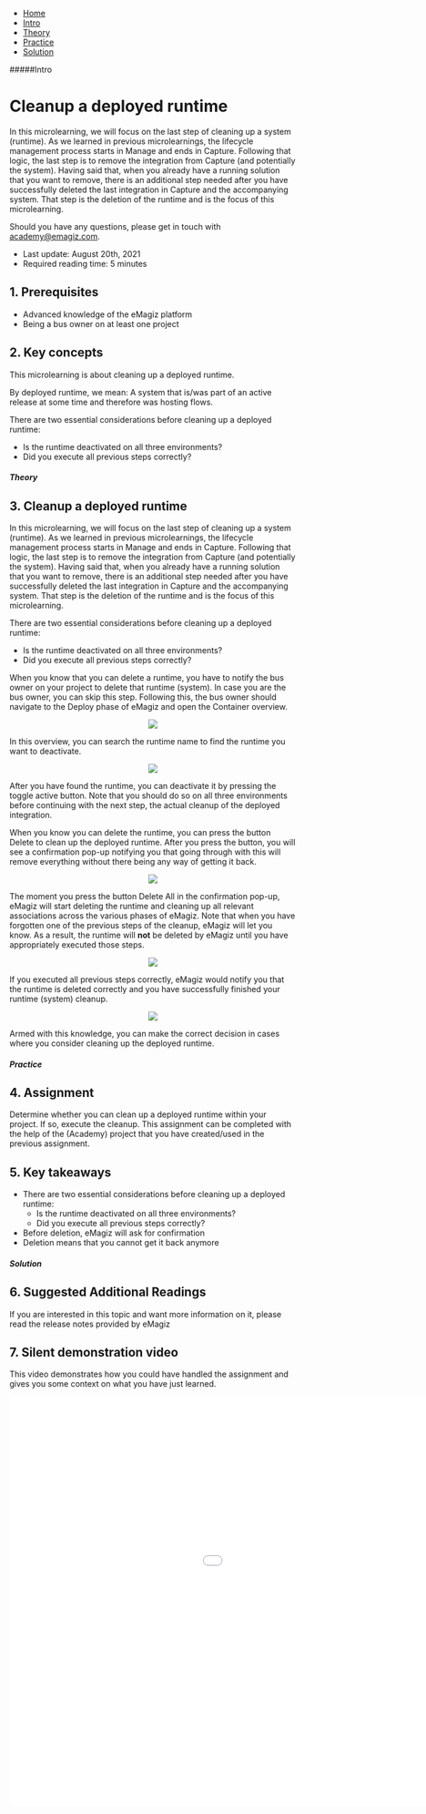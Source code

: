 <div class="ez-academy">
    <div class="ez-academy__body">
        <main class="micro-learning">
        <ul class="doc-nav">
            <li class="doc-nav__item"><a href="../../docs/microlearning/advanced-lifecycle-management-index" class="doc-nav__link">Home</a></li>
            <li class="doc-nav__item"><a href="#intro" class="doc-nav__link">Intro</a></li>
            <li class="doc-nav__item"><a href="#theory" class="doc-nav__link">Theory</a></li>
            <li class="doc-nav__item"><a href="#practice" class="doc-nav__link">Practice</a></li>
            <li class="doc-nav__item"><a href="#solution" class="doc-nav__link">Solution</a></li>
        </ul>
<div class="doc">

#####Intro

# Cleanup a deployed runtime
 
In this microlearning, we will focus on the last step of cleaning up a system (runtime). As we learned in previous microlearnings, the lifecycle management process starts in Manage and ends in Capture. Following that logic, the last step is to remove the integration from Capture (and potentially the system). Having said that, when you already have a running solution that you want to remove, there is an additional step needed after you have successfully deleted the last integration in Capture and the accompanying system. That step is the deletion of the runtime and is the focus of this microlearning.

Should you have any questions, please get in touch with academy@emagiz.com.

- Last update: August 20th, 2021
- Required reading time: 5 minutes

## 1. Prerequisites
- Advanced knowledge of the eMagiz platform
- Being a bus owner on at least one project

## 2. Key concepts
This microlearning is about cleaning up a deployed runtime.

By deployed runtime, we mean: A system that is/was part of an active release at some time and therefore was hosting flows.

There are two essential considerations before cleaning up a deployed runtime:

- Is the runtime deactivated on all three environments?
- Did you execute all previous steps correctly?

##### Theory
  
## 3. Cleanup a deployed runtime

In this microlearning, we will focus on the last step of cleaning up a system (runtime). As we learned in previous microlearnings, the lifecycle management process starts in Manage and ends in Capture. Following that logic, the last step is to remove the integration from Capture (and potentially the system). Having said that, when you already have a running solution that you want to remove, there is an additional step needed after you have successfully deleted the last integration in Capture and the accompanying system. That step is the deletion of the runtime and is the focus of this microlearning.

There are two essential considerations before cleaning up a deployed runtime:

- Is the runtime deactivated on all three environments?
- Did you execute all previous steps correctly?

When you know that you can delete a runtime, you have to notify the bus owner on your project to delete that runtime (system). In case you are the bus owner, you can skip this step. Following this, the bus owner should navigate to the Deploy phase of eMagiz and open the Container overview.

<p align="center"><img src="../../img/microlearning/advanced-lifecycle-management-cleanup-a-deployed-runtime--container-overview-deploy.png"></p>

In this overview, you can search the runtime name to find the runtime you want to deactivate.

<p align="center"><img src="../../img/microlearning/advanced-lifecycle-management-cleanup-a-deployed-runtime--search-container-overview-deploy.png"></p>

After you have found the runtime, you can deactivate it by pressing the toggle active button. Note that you should do so on all three environments before continuing with the next step, the actual cleanup of the deployed integration.

When you know you can delete the runtime, you can press the button Delete to clean up the deployed runtime. After you press the button, you will see a confirmation pop-up notifying you that going through with this will remove everything without there being any way of getting it back.

<p align="center"><img src="../../img/microlearning/advanced-lifecycle-management-cleanup-a-deployed-runtime--delete-conformation.png"></p>

The moment you press the button Delete All in the confirmation pop-up, eMagiz will start deleting the runtime and cleaning up all relevant associations across the various phases of eMagiz. Note that when you have forgotten one of the previous steps of the cleanup, eMagiz will let you know. As a result, the runtime will **not** be deleted by eMagiz until you have appropriately executed those steps.

<p align="center"><img src="../../img/microlearning/advanced-lifecycle-management-cleanup-a-deployed-runtime--delete-feedback-emagiz.png"></p>

If you executed all previous steps correctly, eMagiz would notify you that the runtime is deleted correctly and you have successfully finished your runtime (system) cleanup.

<p align="center"><img src="../../img/microlearning/advanced-lifecycle-management-cleanup-a-deployed-runtime--delete-feedback-success-emagiz.png"></p>

Armed with this knowledge, you can make the correct decision in cases where you consider cleaning up the deployed runtime.

##### Practice

## 4. Assignment

Determine whether you can clean up a deployed runtime within your project. If so, execute the cleanup.
This assignment can be completed with the help of the (Academy) project that you have created/used in the previous assignment.

## 5. Key takeaways

- There are two essential considerations before cleaning up a deployed runtime:
    - Is the runtime deactivated on all three environments?
    - Did you execute all previous steps correctly?
- Before deletion, eMagiz will ask for confirmation
- Deletion means that you cannot get it back anymore

##### Solution

## 6. Suggested Additional Readings

If you are interested in this topic and want more information on it, please read the release notes provided by eMagiz

## 7. Silent demonstration video

This video demonstrates how you could have handled the assignment and gives you some context on what you have just learned. 

<iframe width="1280" height="720" src="../../vid/microlearning/advanced-lifecycle-management-cleanup-a-deployed-runtime.mp4" frameborder="0" allow="accelerometer; autoplay; clipboard-write; encrypted-media; gyroscope; picture-in-picture" allowfullscreen></iframe>

</div>
</main>
</div>
</div>